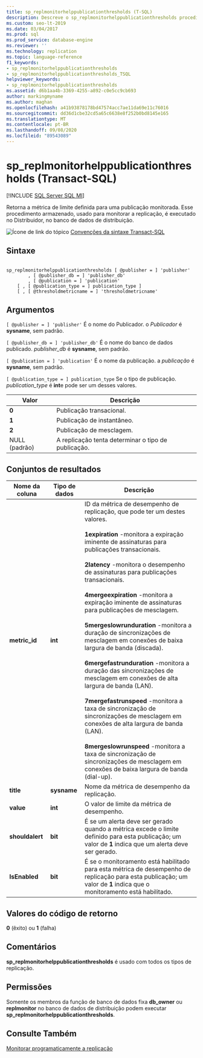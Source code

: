 ```yaml
---
title: sp_replmonitorhelppublicationthresholds (T-SQL)
description: Descreve o sp_replmonitorhelppublicationthresholds procedimento armazenado que retorna as métricas de limite definidas para uma publicação monitorada.
ms.custom: seo-lt-2019
ms.date: 03/04/2017
ms.prod: sql
ms.prod_service: database-engine
ms.reviewer: ''
ms.technology: replication
ms.topic: language-reference
f1_keywords:
- sp_replmonitorhelppublicationthresholds
- sp_replmonitorhelppublicationthresholds_TSQL
helpviewer_keywords:
- sp_replmonitorhelppublicationthresholds
ms.assetid: d6b1aa4b-3369-4255-a892-c0e5cc9cb693
author: markingmyname
ms.author: maghan
ms.openlocfilehash: a41b93878178bd47574acc7ae11da69e11c76016
ms.sourcegitcommit: dd36d1cbe32cd5a65c6638e8f252b0bd8145e165
ms.translationtype: MT
ms.contentlocale: pt-BR
ms.lasthandoff: 09/08/2020
ms.locfileid: "89543089"
---
```

# <a name="sp_replmonitorhelppublicationthresholds-transact-sql"></a>sp_replmonitorhelppublicationthresholds (Transact-SQL)
[!INCLUDE [SQL Server SQL MI](../../includes/applies-to-version/sql-asdbmi.md)]

  Retorna a métrica de limite definida para uma publicação monitorada. Esse procedimento armazenado, usado para monitorar a replicação, é executado no Distribuidor, no banco de dados de distribuição.  
  
 ![Ícone de link do tópico](../../database-engine/configure-windows/media/topic-link.gif "Ícone de link do tópico") [Convenções da sintaxe Transact-SQL](../../t-sql/language-elements/transact-sql-syntax-conventions-transact-sql.md)  
  
## <a name="syntax"></a>Sintaxe  
  
```  
  
sp_replmonitorhelppublicationthresholds [ @publisher = ] 'publisher'  
        , [ @publisher_db = ] 'publisher_db'  
        , [ @publication = ] 'publication'   
    [ , [ @publication_type = ] publication_type ]   
    [ , [ @thresholdmetricname = ] 'thresholdmetricname'  
```  
  
## <a name="arguments"></a>Argumentos  
`[ @publisher = ] 'publisher'` É o nome do Publicador. o *Publicador* é **sysname**, sem padrão.  
  
`[ @publisher_db = ] 'publisher_db'` É o nome do banco de dados publicado. *publisher_db* é **sysname**, sem padrão.  
  
`[ @publication = ] 'publication'` É o nome da publicação. a *publicação* é **sysname**, sem padrão.  
  
`[ @publication_type = ] publication_type` Se o tipo de publicação. *publication_type* é **int**e pode ser um desses valores.  
  
|Valor|Descrição|  
|-----------|-----------------|  
|**0**|Publicação transacional.|  
|**1**|Publicação de instantâneo.|  
|**2**|Publicação de mesclagem.|  
|NULL (padrão)|A replicação tenta determinar o tipo de publicação.|  
  
## <a name="result-sets"></a>Conjuntos de resultados  
  
|Nome da coluna|Tipo de dados|Descrição|  
|-----------------|---------------|-----------------|  
|**metric_id**|**int**|ID da métrica de desempenho de replicação, que pode ter um destes valores.<br /><br /> **1expiration** -monitora a expiração iminente de assinaturas para publicações transacionais.<br /><br /> **2latency** -monitora o desempenho de assinaturas para publicações transacionais.<br /><br /> **4mergeexpiration** -monitora a expiração iminente de assinaturas para publicações de mesclagem.<br /><br /> **5mergeslowrunduration** -monitora a duração de sincronizações de mesclagem em conexões de baixa largura de banda (discada).<br /><br /> **6mergefastrunduration** -monitora a duração das sincronizações de mesclagem em conexões de alta largura de banda (LAN).<br /><br /> **7mergefastrunspeed** -monitora a taxa de sincronização de sincronizações de mesclagem em conexões de alta largura de banda (LAN).<br /><br /> **8mergeslowrunspeed** -monitora a taxa de sincronização de sincronizações de mesclagem em conexões de baixa largura de banda (dial-up).|  
|**title**|**sysname**|Nome da métrica de desempenho da replicação.|  
|**value**|**int**|O valor de limite da métrica de desempenho.|  
|**shouldalert**|**bit**|É se um alerta deve ser gerado quando a métrica excede o limite definido para esta publicação; um valor de **1** indica que um alerta deve ser gerado.|  
|**IsEnabled**|**bit**|É se o monitoramento está habilitado para esta métrica de desempenho de replicação para esta publicação; um valor de **1** indica que o monitoramento está habilitado.|  
  
## <a name="return-code-values"></a>Valores do código de retorno  
 **0** (êxito) ou **1** (falha)  
  
## <a name="remarks"></a>Comentários  
 **sp_replmonitorhelppublicationthresholds** é usado com todos os tipos de replicação.  
  
## <a name="permissions"></a>Permissões  
 Somente os membros da função de banco de dados fixa **db_owner** ou **replmonitor** no banco de dados de distribuição podem executar **sp_replmonitorhelppublicationthresholds**.  
  
## <a name="see-also"></a>Consulte Também  
 [Monitorar programaticamente a replicação](../../relational-databases/replication/monitor/programmatically-monitor-replication.md)  
  
  
